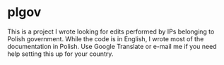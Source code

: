 plgov
=====

This is a project I wrote looking for edits performed by IPs belonging to
Polish government. While the code is in English, I wrote most of the
documentation in Polish. Use Google Translate or e-mail me if you need help
setting this up for your country.
